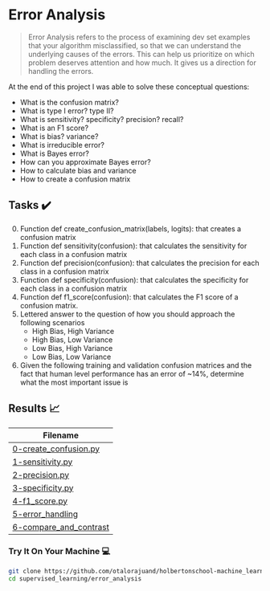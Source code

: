 # Error Analysis 

> Error Analysis refers to the process of examining dev set examples that your algorithm misclassified, so that we can understand the underlying causes of the errors. This can help us prioritize on which problem deserves attention and how much. It gives us a direction for handling the errors.

At the end of this project I was able to solve these conceptual questions:

* What is the confusion matrix?
* What is type I error? type II?
* What is sensitivity? specificity? precision? recall?
* What is an F1 score?
* What is bias? variance?
* What is irreducible error?
* What is Bayes error?
* How can you approximate Bayes error?
* How to calculate bias and variance
* How to create a confusion matrix

## Tasks :heavy_check_mark:

0. Function def create_confusion_matrix(labels, logits): that creates a confusion matrix
1. Function def sensitivity(confusion): that calculates the sensitivity for each class in a confusion matrix
2. Function def precision(confusion): that calculates the precision for each class in a confusion matrix
3. Function def specificity(confusion): that calculates the specificity for each class in a confusion matrix
4. Function def f1_score(confusion): that calculates the F1 score of a confusion matrix.
5. Lettered answer to the question of how you should approach the following scenarios
      - High Bias, High Variance
      - High Bias, Low Variance
      - Low Bias, High Variance
      - Low Bias, Low Variance
6. Given the following training and validation confusion matrices and the fact that human level performance has an error of ~14%, determine what the most important issue is

## Results :chart_with_upwards_trend:

| Filename |
| ------ |
| [0-create_confusion.py](https://github.com/otalorajuand/holbertonschool-machine_learning/blob/main/supervised_learning/error_analysis/0-create_confusion.py)|
| [1-sensitivity.py](https://github.com/otalorajuand/holbertonschool-machine_learning/blob/main/supervised_learning/error_analysis/1-sensitivity.py)|
| [2-precision.py](https://github.com/otalorajuand/holbertonschool-machine_learning/blob/main/supervised_learning/error_analysis/2-precision.py)|
| [3-specificity.py](https://github.com/otalorajuand/holbertonschool-machine_learning/blob/main/supervised_learning/error_analysis/3-specificity.py)|
| [4-f1_score.py](https://github.com/otalorajuand/holbertonschool-machine_learning/blob/main/supervised_learning/error_analysis/4-f1_score.py)|
| [5-error_handling](https://github.com/otalorajuand/holbertonschool-machine_learning/blob/main/supervised_learning/error_analysis/5-error_handling)|
| [6-compare_and_contrast](https://github.com/otalorajuand/holbertonschool-machine_learning/blob/main/supervised_learning/error_analysis/6-compare_and_contrast)|


### Try It On Your Machine :computer:
```bash
git clone https://github.com/otalorajuand/holbertonschool-machine_learning.git
cd supervised_learning/error_analysis
```
